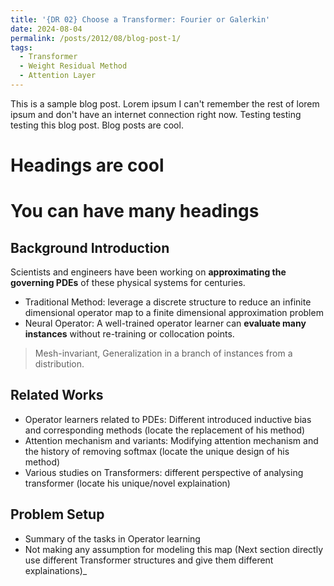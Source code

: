 ```yaml
---
title: '{DR 02} Choose a Transformer: Fourier or Galerkin'
date: 2024-08-04
permalink: /posts/2012/08/blog-post-1/
tags:
  - Transformer
  - Weight Residual Method
  - Attention Layer
---
```


This is a sample blog post. Lorem ipsum I can't remember the rest of lorem ipsum and don't have an internet connection right now. Testing testing testing this blog post. Blog posts are cool.

Headings are cool
======

You can have many headings
======

Background Introduction
------
Scientists and engineers have been working on **approximating the governing PDEs** of these physical systems for centuries.
- Traditional Method: leverage a discrete structure to reduce an infinite dimensional operator map to a finite dimensional approximation problem
- Neural Operator: A well-trained operator learner can **evaluate many instances** without re-training or collocation points.
> Mesh-invariant, Generalization in a branch of instances from a distribution.

Related Works
------
- Operator learners related to PDEs: Different introduced inductive bias and corresponding methods (locate the replacement of his method)
- Attention mechanism and variants: Modifying attention mechanism and the history of removing softmax (locate the unique design of his method)
- Various studies on Transformers: different perspective of analysing transformer (locate his unique/novel explaination)

Problem Setup
------
- Summary of the tasks in Operator learning
- Not making any assumption for modeling this map (Next section directly use different Transformer structures and give them different explainations)_
